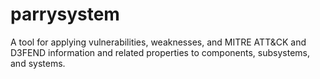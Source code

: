 # parrysystem
A tool for applying vulnerabilities, weaknesses, and MITRE ATT&amp;CK and D3FEND information and related properties to components, subsystems, and systems.
